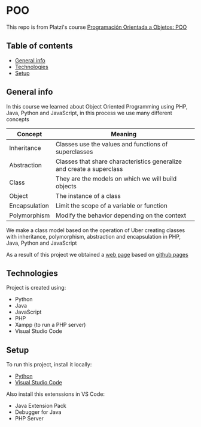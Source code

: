 # POO
This repo is from Platzi's course [Programación Orientada a Objetos: POO](https://platzi.com/clases/oop/)

## Table of contents
* [General info](#general-info)
* [Technologies](#technologies)
* [Setup](#setup)

## General info

In this course we learned about Object Oriented Programming using PHP, Java, Python and JavaScript, in this process we use many different concepts

|Concept | Meaning|
|-|-|
| Inheritance | Classes use the values and functions of superclasses |
| Abstraction | Classes that share characteristics generalize and create a superclass |
| Class | They are the models on which we will build objects |
| Object | The instance of a class |
| Encapsulation | Limit the scope of a variable or function |
| Polymorphism | Modify the behavior depending on the context |

We make a class model based on the operation of Uber creating classes with inheritance, polymorphism, abstraction and encapsulation in PHP, Java, Python and JavaScript

As a result of this project we obtained a [web page](https://jesusrivera98.github.io/hyperblog/blogspot.html) based on [github pages](https://pages.github.com/)

	
## Technologies
Project is created using:
* Python
* Java
* JavaScript
* PHP
* Xampp (to run a PHP server)
* Visual Studio Code
	
## Setup
To run this project, install it locally:

* [Python](https://www.python.org/downloads/)
* [Visual Studio Code](https://code.visualstudio.com/download)

Also install this extenssions in VS Code:
* Java Extension Pack
* Debugger for Java
* PHP Server
